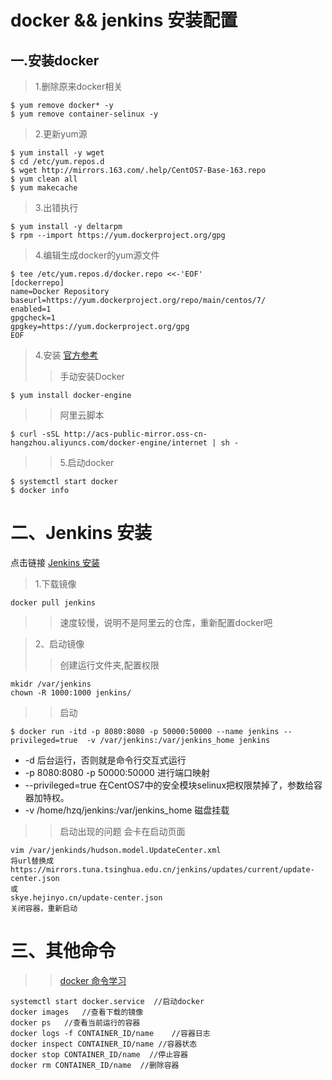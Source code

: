 # docker && jenkins 安装配置

## 一.安装docker
> 1.删除原来docker相关
```$xslt
$ yum remove docker* -y
$ yum remove container-selinux -y
```
> 2.更新yum源
```
$ yum install -y wget
$ cd /etc/yum.repos.d
$ wget http://mirrors.163.com/.help/CentOS7-Base-163.repo
$ yum clean all
$ yum makecache
```

> 3.出错执行
```$xslt
$ yum install -y deltarpm
$ rpm --import https://yum.dockerproject.org/gpg
```

> 4.编辑生成docker的yum源文件
```$xslt
$ tee /etc/yum.repos.d/docker.repo <<-'EOF'
[dockerrepo]
name=Docker Repository
baseurl=https://yum.dockerproject.org/repo/main/centos/7/
enabled=1
gpgcheck=1
gpgkey=https://yum.dockerproject.org/gpg
EOF
```

> 4.安装
> [官方参考](https://docs.docker.com/engine/installation/linux/docker-ce/centos/#install-docker-ce-1 "Markdown")
>> 手动安装Docker
```$xslt
$ yum install docker-engine
```
>> 阿里云脚本
```$xslt
$ curl -sSL http://acs-public-mirror.oss-cn-hangzhou.aliyuncs.com/docker-engine/internet | sh -
```
>> 5.启动docker
```$xslt
$ systemctl start docker
$ docker info
```
# 二、Jenkins 安装
点击链接 [Jenkins 安装](http://m.blog.csdn.net/mmd0308/article/details/77206563 "Markdown")
> 1.下载镜像
```$xslt
docker pull jenkins
```
>> 速度较慢，说明不是阿里云的仓库，重新配置docker吧

> 2、启动镜像
>> 创建运行文件夹,配置权限
```$xslt
mkidr /var/jenkins
chown -R 1000:1000 jenkins/
```
>> 启动
```$xslt
$ docker run -itd -p 8080:8080 -p 50000:50000 --name jenkins --privileged=true  -v /var/jenkins:/var/jenkins_home jenkins
```
+ -d 后台运行，否则就是命令行交互式运行
+ -p 8080:8080 -p 50000:50000 进行端口映射
+ --privileged=true 在CentOS7中的安全模块selinux把权限禁掉了，参数给容器加特权。
+ -v /home/hzq/jenkins:/var/jenkins_home 磁盘挂载
>> 启动出现的问题
会卡在启动页面
```$xslt
vim /var/jenkinds/hudson.model.UpdateCenter.xml
将url替换成 
https://mirrors.tuna.tsinghua.edu.cn/jenkins/updates/current/update-center.json
或 
skye.hejinyo.cn/update-center.json
关闭容器，重新启动
```

# 三、其他命令
>> [docker 命令学习](http://www.runoob.com/docker/docker-pull-command.html)
```$xslt
systemctl start docker.service  //启动docker
docker images   //查看下载的镜像
docker ps   //查看当前运行的容器
docker logs -f CONTAINER_ID/name    //容器日志
docker inspect CONTAINER_ID/name //容器状态
docker stop CONTAINER_ID/name  //停止容器
docker rm CONTAINER_ID/name  //删除容器
```